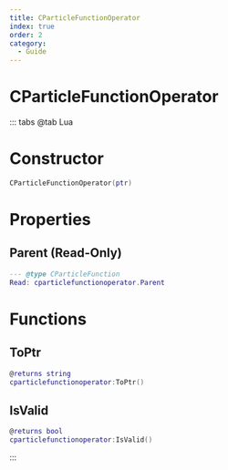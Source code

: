 ```yaml
---
title: CParticleFunctionOperator
index: true
order: 2
category:
  - Guide
---
```


# CParticleFunctionOperator

::: tabs
@tab Lua
# Constructor
```lua
CParticleFunctionOperator(ptr)
```
# Properties
## Parent (Read-Only)
```lua
--- @type CParticleFunction
Read: cparticlefunctionoperator.Parent
```
# Functions
## ToPtr
```lua
@returns string
cparticlefunctionoperator:ToPtr()
```
## IsValid
```lua
@returns bool
cparticlefunctionoperator:IsValid()
```

:::